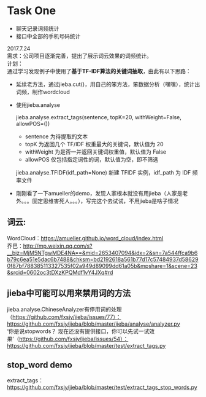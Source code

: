 # Task One

* 聊天记录词频统计
* 接口中全部的手机号码统计

2017.7.24   
需求：公司项目逐渐完善，提出了展示词云效果的词频统计。  
计划：  
通过学习发现例子中使用了**基于TF-IDF算法的关键词抽取**，由此有以下思路：

* 延续老方法，通过jieba.cut()，用自己的笨方法，笨数据分析（嘿嘿），统计出词频，制作wordcloud
* 使用jieba.analyse

	jieba.analyse.extract_tags(sentence, topK=20, withWeight=False, allowPOS=())
	* sentence 为待提取的文本
	* topK 为返回几个 TF/IDF 权重最大的关键词，默认值为 20
	* withWeight 为是否一并返回关键词权重值，默认值为 False
	* allowPOS 仅包括指定词性的词，默认值为空，即不筛选
	
	jieba.analyse.TFIDF(idf_path=None) 新建 TFIDF 实例，idf_path 为 IDF 频率文件
* 刚刚看了一下amueller的demo，发现人家根本就没有用jieba（人家是老外。。。固定思维害死人。。。），写完这个去试试，不用jieba是啥子情况
	

## 词云:
WordCloud：https://amueller.github.io/word_cloud/index.html   
乔巴：http://mp.weixin.qq.com/s?__biz=MjM5NTgwMDE4NA==&mid=2653407094&idx=2&sn=7a544ffca9b6b79c6ea51e5dac6b7488&chksm=bd2192618a561b77d17c57484937d586290f87bf788385113327535f02a949d89099dd61a05b&mpshare=1&scene=23&srcid=0602oc3tDXzKPQMdf1vY4JXq#rd

## jieba中可能可以用来禁用词的方法
 jieba.analyse.ChineseAnalyzer有停用词的处理（https://github.com/fxsjy/jieba/issues/77）：https://github.com/fxsjy/jieba/blob/master/jieba/analyse/analyzer.py  
 ‘你是说stopwords？ 现在还没有提供接口，你可以先试一试效果’（https://github.com/fxsjy/jieba/issues/54）：https://github.com/fxsjy/jieba/blob/master/test/extract_tags.py
## stop_word demo
extract_tags：https://github.com/fxsjy/jieba/blob/master/test/extract_tags_stop_words.py
